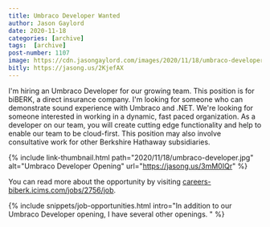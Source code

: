 ```yaml
---
title: Umbraco Developer Wanted
author: Jason Gaylord
date: 2020-11-18
categories: [archive]
tags:  [archive]
post-number: 1107
image: https://cdn.jasongaylord.com/images/2020/11/18/umbraco-developer.jpg
bitly: https://jasong.us/2KjefAX
---
```


I'm hiring an Umbraco Developer for our growing team. This position is for biBERK, a direct insurance company. I'm looking for someone who can demonstrate sound experience with Umbraco and .NET. We're looking for someone interested in working in a dynamic, fast paced organization. As a developer on our team, you will create cutting edge functionality and help to enable our team to be cloud-first. This position may also involve consultative work for other Berkshire Hathaway subsidiaries. 

{% include link-thumbnail.html path="2020/11/18/umbraco-developer.jpg" alt="Umbraco Developer Opening" url="https://jasong.us/3mM0IQr" %}

You can read more about the opportunity by visiting [careers-biberk.icims.com/jobs/2756/job](https://jasong.us/3mM0IQr).

{% include snippets/job-opportunities.html intro="In addition to our Umbraco Developer opening, I have several other openings. " %}